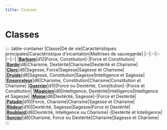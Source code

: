 ```yaml
---
title: Classes
---
```

# Classes

::: .table-container
|Classe|Dé de vie|Caractéristiques principales|Caractéristique d'incantation|Maîtrises de sauvegarde|
|:-|:-:|:-|:-|:-|
|**[Barbare](/classes/barbare/)**|d12|Force, Constitution|-|Force et Constitution|
|**[Barde](/classes/barde/)**|d8|Charisme, Dextérité|Charisme|Dextérité et Charisme|
|**[Clerc](/classes/clerc/)**|d8|Sagesse, Force|Sagesse|Sagesse et Charisme|
|**[Druide](/classes/druide/)**|d8|Sagesse, Constitution|Sagesse|Intelligence et Sagesse|
|**[Ensorceleur](/classes/ensorceleur/)**|d6|Charisme, Constitution|Charisme|Constitution et Charisme|
|**[Guerrier](/classes/guerrier/)**|d10|Force ou Dextérité, Constitution|-|Force et Constitution|
|**[Magicien](/classes/magicien/)**|d6|Intelligence, Dextérité|Intelligence|Intelligence et Sagesse|
|**[Moine](/classes/moine/)**|d8|Dextérité, Sagesse|-|Force et Dextérité|
|**[Paladin](/classes/paladin/)**|d10|Force, Charisme|Charisme|Sagesse et Charisme|
|**[Rôdeur](/classes/rodeur/)**|d10|Dextérité, Sagesse|Sagesse|Force et Dextérité|
|**[Roublard](/classes/roublard/)**|d8|Dextérité, Intelligence ou Charisme|-|Dextérité et Intelligence|
|**[Sorcier](/classes/sorcier/)**|d8|Charisme, Force ou Dextérité|Charisme|Sagesse et Charisme|
:::
